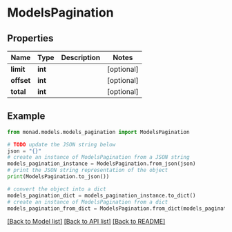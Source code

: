 # ModelsPagination


## Properties

Name | Type | Description | Notes
------------ | ------------- | ------------- | -------------
**limit** | **int** |  | [optional] 
**offset** | **int** |  | [optional] 
**total** | **int** |  | [optional] 

## Example

```python
from monad.models.models_pagination import ModelsPagination

# TODO update the JSON string below
json = "{}"
# create an instance of ModelsPagination from a JSON string
models_pagination_instance = ModelsPagination.from_json(json)
# print the JSON string representation of the object
print(ModelsPagination.to_json())

# convert the object into a dict
models_pagination_dict = models_pagination_instance.to_dict()
# create an instance of ModelsPagination from a dict
models_pagination_from_dict = ModelsPagination.from_dict(models_pagination_dict)
```
[[Back to Model list]](../README.md#documentation-for-models) [[Back to API list]](../README.md#documentation-for-api-endpoints) [[Back to README]](../README.md)


